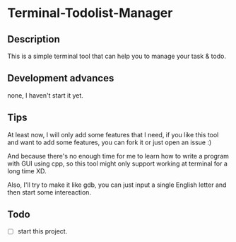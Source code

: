 # Terminal-Todolist-Manager

## Description

This is a simple terminal tool that can help you to manage your task &amp; todo.

## Development advances

none, I haven't start it yet.

## Tips

At least now, I will only add some features that I need, if you like this tool and want to add some features, you can fork it or just open an issue :)

And because there's no enough time for me to learn how to write a program with GUI using cpp, so this tool might only support working at terminal for a long time XD.

Also, I'll try to make it like gdb, you can just input a single English letter and then start some intereaction.

## Todo

- [ ] start this project.
